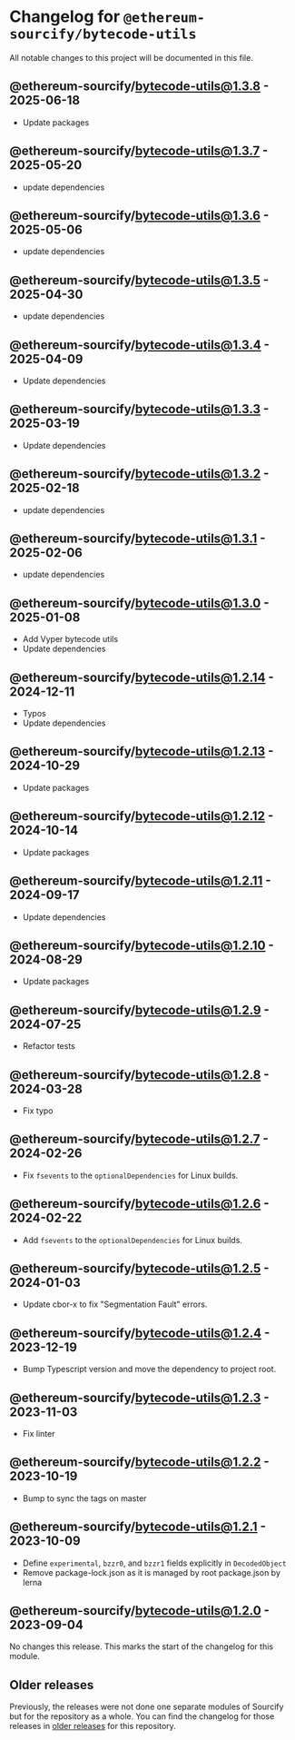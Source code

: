 # Changelog for `@ethereum-sourcify/bytecode-utils`

All notable changes to this project will be documented in this file.

## @ethereum-sourcify/bytecode-utils@1.3.8 - 2025-06-18

- Update packages

## @ethereum-sourcify/bytecode-utils@1.3.7 - 2025-05-20

- update dependencies

## @ethereum-sourcify/bytecode-utils@1.3.6 - 2025-05-06

- update dependencies

## @ethereum-sourcify/bytecode-utils@1.3.5 - 2025-04-30

- update dependencies

## @ethereum-sourcify/bytecode-utils@1.3.4 - 2025-04-09

- Update dependencies

## @ethereum-sourcify/bytecode-utils@1.3.3 - 2025-03-19

- Update dependencies

## @ethereum-sourcify/bytecode-utils@1.3.2 - 2025-02-18

- update dependencies

## @ethereum-sourcify/bytecode-utils@1.3.1 - 2025-02-06

- update dependencies

## @ethereum-sourcify/bytecode-utils@1.3.0 - 2025-01-08

- Add Vyper bytecode utils
- Update dependencies

## @ethereum-sourcify/bytecode-utils@1.2.14 - 2024-12-11

- Typos
- Update dependencies

## @ethereum-sourcify/bytecode-utils@1.2.13 - 2024-10-29

- Update packages

## @ethereum-sourcify/bytecode-utils@1.2.12 - 2024-10-14

- Update packages

## @ethereum-sourcify/bytecode-utils@1.2.11 - 2024-09-17

- Update dependencies

## @ethereum-sourcify/bytecode-utils@1.2.10 - 2024-08-29

- Update packages

## @ethereum-sourcify/bytecode-utils@1.2.9 - 2024-07-25

- Refactor tests

## @ethereum-sourcify/bytecode-utils@1.2.8 - 2024-03-28

- Fix typo

## @ethereum-sourcify/bytecode-utils@1.2.7 - 2024-02-26

- Fix `fsevents` to the `optionalDependencies` for Linux builds.

## @ethereum-sourcify/bytecode-utils@1.2.6 - 2024-02-22

- Add `fsevents` to the `optionalDependencies` for Linux builds.

## @ethereum-sourcify/bytecode-utils@1.2.5 - 2024-01-03

- Update cbor-x to fix "Segmentation Fault" errors.

## @ethereum-sourcify/bytecode-utils@1.2.4 - 2023-12-19

- Bump Typescript version and move the dependency to project root.

## @ethereum-sourcify/bytecode-utils@1.2.3 - 2023-11-03

- Fix linter

## @ethereum-sourcify/bytecode-utils@1.2.2 - 2023-10-19

- Bump to sync the tags on master

## @ethereum-sourcify/bytecode-utils@1.2.1 - 2023-10-09

- Define `experimental`, `bzzr0`, and `bzzr1` fields explicitly in `DecodedObject`
- Remove package-lock.json as it is managed by root package.json by lerna

## @ethereum-sourcify/bytecode-utils@1.2.0 - 2023-09-04

No changes this release. This marks the start of the changelog for this module.

## Older releases

Previously, the releases were not done one separate modules of Sourcify but for the repository as a whole.
You can find the changelog for those releases in [older releases](https://github.com/ethereum/sourcify/releases) for this repository.
